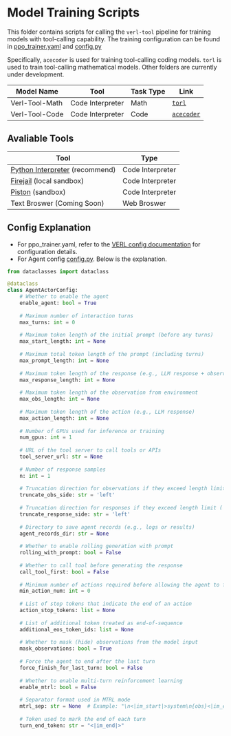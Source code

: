# Model Training Scripts

This folder contains scripts for calling the `verl-tool` pipeline for training models with tool-calling capability. The training configuration can be found in [ppo_trainer.yaml](https://github.com/TIGER-AI-Lab/verl-tool/blob/main/verl_tool/trainer/config/ppo_trainer.yaml) and [config.py](https://github.com/TIGER-AI-Lab/verl-tool/blob/dev/train/verl_tool/llm_agent/config.py)

Specifically, `acecoder` is used for training tool-calling coding models. `torl` is used to train tool-calling mathematical models. Other folders are currently under development.

|Model  Name   |Tool            |Task Type|Link|
|--------------|----------------|---------|----|
|Verl-Tool-Math|Code Interpreter|Math     | [`torl`](./torl)   |
|Verl-Tool-Code|Code Interpreter|Code     |  [`acecoder`](./acecoder)  |


## Avaliable Tools
|Tool          |Type            |
|--------------|----------------|
|[Python Interpreter](https://github.com/TIGER-AI-Lab/verl-tool/blob/main/verl_tool/servers/tools/python_code.py) (recommend)|Code Interpreter|
|[Firejail](https://github.com/TIGER-AI-Lab/verl-tool/blob/main/verl_tool/servers/tools/firejail_python_code.py) (local sandbox)|Code Interpreter|
|[Piston](https://github.com/TIGER-AI-Lab/verl-tool/blob/main/verl_tool/servers/tools/piston.py) (sandbox)|Code Interpreter|
|Text Broswer (Coming Soon)  |Web Broswer     |

## Config Explanation

+ For ppo_trainer.yaml, refer to the [VERL config documentation](https://verl.readthedocs.io/en/latest/examples/config.html) for configuration details.
+ For Agent config [config.py](https://github.com/TIGER-AI-Lab/verl-tool/blob/dev/train/verl_tool/llm_agent/config.py). Below is the explanation.

```python
from dataclasses import dataclass

@dataclass
class AgentActorConfig:
    # Whether to enable the agent
    enable_agent: bool = True
    
    # Maximum number of interaction turns
    max_turns: int = 0
    
    # Maximum token length of the initial prompt (before any turns)
    max_start_length: int = None
    
    # Maximum total token length of the prompt (including turns)
    max_prompt_length: int = None
    
    # Maximum token length of the response (e.g., LLM response + observation)
    max_response_length: int = None
    
    # Maximum token length of the observation from environment
    max_obs_length: int = None
    
    # Maximum token length of the action (e.g., LLM response)
    max_action_length: int = None
    
    # Number of GPUs used for inference or training
    num_gpus: int = 1
    
    # URL of the tool server to call tools or APIs
    tool_server_url: str = None
    
    # Number of response samples 
    n: int = 1
    
    # Truncation direction for observations if they exceed length limit ('left' or 'right')
    truncate_obs_side: str = 'left'
    
    # Truncation direction for responses if they exceed length limit ('left' or 'right')
    truncate_response_side: str = 'left'
    
    # Directory to save agent records (e.g., logs or results)
    agent_records_dir: str = None
    
    # Whether to enable rolling generation with prompt
    rolling_with_prompt: bool = False
    
    # Whether to call tool before generating the response
    call_tool_first: bool = False
    
    # Minimum number of actions required before allowing the agent to finish
    min_action_num: int = 0
    
    # List of stop tokens that indicate the end of an action
    action_stop_tokens: list = None
    
    # List of additional token treated as end-of-sequence
    additional_eos_token_ids: list = None
    
    # Whether to mask (hide) observations from the model input
    mask_observations: bool = True
    
    # Force the agent to end after the last turn
    force_finish_for_last_turn: bool = False
    
    # Whether to enable multi-turn reinforcement learning
    enable_mtrl: bool = False
    
    # Separator format used in MTRL mode
    mtrl_sep: str = None  # Example: "\n<|im_start|>system\n{obs}<|im_end|>\n<|im_start|>assistant\n"
    
    # Token used to mark the end of each turn
    turn_end_token: str = "<|im_end|>"


```
